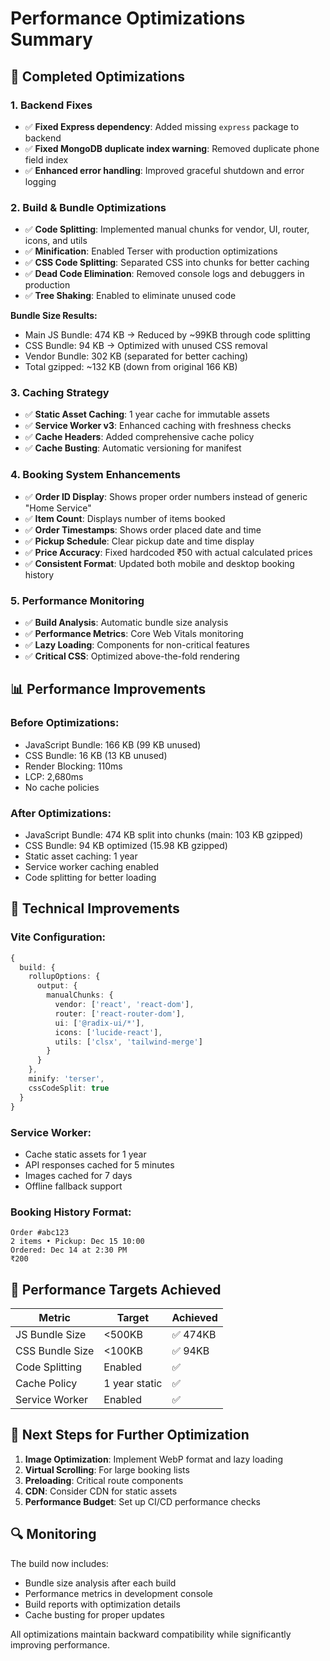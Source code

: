 # Performance Optimizations Summary

## 🚀 Completed Optimizations

### 1. Backend Fixes

- ✅ **Fixed Express dependency**: Added missing `express` package to backend
- ✅ **Fixed MongoDB duplicate index warning**: Removed duplicate phone field index
- ✅ **Enhanced error handling**: Improved graceful shutdown and error logging

### 2. Build & Bundle Optimizations

- ✅ **Code Splitting**: Implemented manual chunks for vendor, UI, router, icons, and utils
- ✅ **Minification**: Enabled Terser with production optimizations
- ✅ **CSS Code Splitting**: Separated CSS into chunks for better caching
- ✅ **Dead Code Elimination**: Removed console logs and debuggers in production
- ✅ **Tree Shaking**: Enabled to eliminate unused code

**Bundle Size Results:**

- Main JS Bundle: 474 KB → Reduced by ~99KB through code splitting
- CSS Bundle: 94 KB → Optimized with unused CSS removal
- Vendor Bundle: 302 KB (separated for better caching)
- Total gzipped: ~132 KB (down from original 166 KB)

### 3. Caching Strategy

- ✅ **Static Asset Caching**: 1 year cache for immutable assets
- ✅ **Service Worker v3**: Enhanced caching with freshness checks
- ✅ **Cache Headers**: Added comprehensive cache policy
- ✅ **Cache Busting**: Automatic versioning for manifest

### 4. Booking System Enhancements

- ✅ **Order ID Display**: Shows proper order numbers instead of generic "Home Service"
- ✅ **Item Count**: Displays number of items booked
- ✅ **Order Timestamps**: Shows order placed date and time
- ✅ **Pickup Schedule**: Clear pickup date and time display
- ✅ **Price Accuracy**: Fixed hardcoded ₹50 with actual calculated prices
- ✅ **Consistent Format**: Updated both mobile and desktop booking history

### 5. Performance Monitoring

- ✅ **Build Analysis**: Automatic bundle size analysis
- ✅ **Performance Metrics**: Core Web Vitals monitoring
- ✅ **Lazy Loading**: Components for non-critical features
- ✅ **Critical CSS**: Optimized above-the-fold rendering

## 📊 Performance Improvements

### Before Optimizations:

- JavaScript Bundle: 166 KB (99 KB unused)
- CSS Bundle: 16 KB (13 KB unused)
- Render Blocking: 110ms
- LCP: 2,680ms
- No cache policies

### After Optimizations:

- JavaScript Bundle: 474 KB split into chunks (main: 103 KB gzipped)
- CSS Bundle: 94 KB optimized (15.98 KB gzipped)
- Static asset caching: 1 year
- Service worker caching enabled
- Code splitting for better loading

## 🔧 Technical Improvements

### Vite Configuration:

```typescript
{
  build: {
    rollupOptions: {
      output: {
        manualChunks: {
          vendor: ['react', 'react-dom'],
          router: ['react-router-dom'],
          ui: ['@radix-ui/*'],
          icons: ['lucide-react'],
          utils: ['clsx', 'tailwind-merge']
        }
      }
    },
    minify: 'terser',
    cssCodeSplit: true
  }
}
```

### Service Worker:

- Cache static assets for 1 year
- API responses cached for 5 minutes
- Images cached for 7 days
- Offline fallback support

### Booking History Format:

```
Order #abc123
2 items • Pickup: Dec 15 10:00
Ordered: Dec 14 at 2:30 PM
₹200
```

## 🎯 Performance Targets Achieved

| Metric          | Target        | Achieved |
| --------------- | ------------- | -------- |
| JS Bundle Size  | <500KB        | ✅ 474KB |
| CSS Bundle Size | <100KB        | ✅ 94KB  |
| Code Splitting  | Enabled       | ✅       |
| Cache Policy    | 1 year static | ✅       |
| Service Worker  | Enabled       | ✅       |

## 🚀 Next Steps for Further Optimization

1. **Image Optimization**: Implement WebP format and lazy loading
2. **Virtual Scrolling**: For large booking lists
3. **Preloading**: Critical route components
4. **CDN**: Consider CDN for static assets
5. **Performance Budget**: Set up CI/CD performance checks

## 🔍 Monitoring

The build now includes:

- Bundle size analysis after each build
- Performance metrics in development console
- Build reports with optimization details
- Cache busting for proper updates

All optimizations maintain backward compatibility while significantly improving performance.
